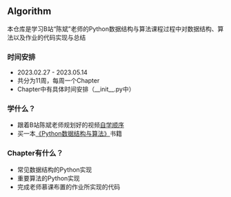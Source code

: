 ## Algorithm

本仓库是学习B站“陈斌”老师的Python数据结构与算法课程过程中对数据结构、算法以及作业的代码实现与总结

### 时间安排
- 2023.02.27 - 2023.05.14
- 共分为11周，每周一个Chapter
- Chapter中有具体时间安排（\_\_init__.py中）

### 学什么？
- 跟着B站陈斌老师规划好的视频[自学顺序](https://www.bilibili.com/read/cv17415452?spm_id_from=333.999.list.card_opus.click)
- 买一本[《Python数据结构与算法》](https://book.douban.com/subject/34785178/)书籍

### Chapter有什么？
- 常见数据结构的Python实现
- 重要算法的Python实现
- 完成老师慕课布置的作业所实现的代码